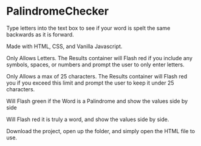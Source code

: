 # PalindromeChecker

Type letters into the text box to see if your word is spelt the same backwards as it is forward.

Made with HTML, CSS, and Vanilla Javascript. 

Only Allows Letters. The Results container will Flash red if you include any symbols, spaces, or numbers and prompt the user to only enter letters.

Only Allows a max of 25 characters. The Results container will Flash red you if you exceed this limit and prompt the user to keep it under 25 characters.

Will Flash green if the Word is a Palindrome and show the values side by side

Will Flash red it is truly a word, and show the values side by side.

Download the project, open up the folder, and simply open the HTML file to use.
